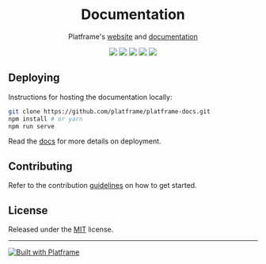 <h1 align="center">Documentation</h1>

<p align="center">
    Platframe's <a href="http://platframe.com">website</a> and <a href="http://platframe.com/docs">documentation</a>
</p>

<p align="center">
    <a href="https://travis-ci.org/platframe/platframe-docs"><img src="https://travis-ci.org/platframe/platframe-docs.svg?branch=master"></a>
    <a href="https://www.codacy.com/app/gidhon/platframe-docs?utm_source=github.com&amp;utm_medium=referral&amp;utm_content=platframe/platframe-docs&amp;utm_campaign=Badge_Grade"><img src="https://api.codacy.com/project/badge/Grade/d0144aec63154afdacc926eb3322a65d"/></a>
    <a href="https://david-dm.org/platframe/platframe-docs?type=dev"><img src="https://david-dm.org/platframe/platframe-docs/dev-status.svg"></a>
    <a href="https://nodesecurity.io/orgs/platframe/projects/e031a7e8-437c-4ffc-aeab-1e6721a4b3e1"><img src="https://nodesecurity.io/orgs/platframe/projects/e031a7e8-437c-4ffc-aeab-1e6721a4b3e1/badge"></a>
    <a href="http://t.me/platframe"><img src="https://img.shields.io/badge/telegram-chat-30A7DE.svg"></a>
</p>

## Deploying
Instructions for hosting the documentation locally:
```bash
git clone https://github.com/platframe/platframe-docs.git
npm install # or yarn
npm run serve
```
Read the [docs](http://platframe.com/docs) for more details on deployment.

## Contributing
Refer to the contribution [guidelines](CONTRIBUTING.md) on how to get started.

## License
Released under the [MIT](LICENSE) license.

---

<p><a href="http://platframe.com"><img src="https://img.shields.io/badge/-Platframe-gray.svg?logo=data%3Aimage%2Fsvg%2Bxml%3Bbase64%2CPD94bWwgdmVyc2lvbj0iMS4wIiBlbmNvZGluZz0idXRmLTgiPz4KPHN2ZyB2ZXJzaW9uPSIxLjEiIHhtbG5zPSJodHRwOi8vd3d3LnczLm9yZy8yMDAwL3N2ZyIgd2lkdGg9IjE0IiBoZWlnaHQ9IjE0IiB2aWV3Qm94PSIwIDAgMTQgMTQiPgogIDxwYXRoIGZpbGw9InRvbWF0byIgZD0iTTAgMHYxLjE2aDEyLjg1djExLjY4SDEuMTVWNC42Nkg1Ljh2NC42OEgyLjM3djEuMTZIN3YtN0gwVjE0aDE0VjB6Ii8%2BCjwvc3ZnPgo%3D" alt="Built with Platframe"></a></p>
